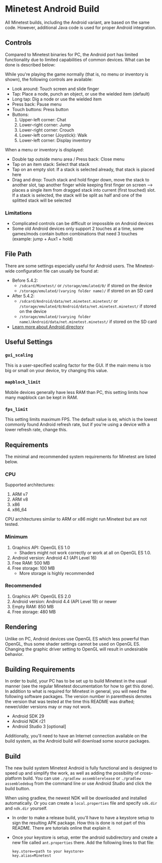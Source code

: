 # Minetest Android Build

All Minetest builds, including the Android variant, are based on the same code.
However, additional Java code is used for proper Android integration.

## Controls

Compared to Minetest binaries for PC, the Android port has limited functionality
due to limited capabilities of common devices. What can be done is described below:

While you're playing the game normally (that is, no menu or inventory is
shown), the following controls are available:

* Look around: Touch screen and slide finger
* Tap: Place a node, punch an object, or use the wielded item (default)
* Long tap: Dig a node or use the wielded item
* Press back: Pause menu
* Touch buttons: Press button
* Buttons:
    1. Upper-left corner: Chat
    2. Lower-right corner: Jump
    3. Lower-right corner: Crouch
    4. Lower-left corner (Joystick): Walk
    5. Lower-left corner: Display inventory

When a menu or inventory is displayed:
* Double tap outside menu area / Press back: Close menu
* Tap on an item stack: Select that stack
* Tap on an empty slot: If a stack is selected already, that stack is placed here
* Drag and drop: Touch stack and hold finger down, move the stack to another
  slot, tap another finger while keeping first finger on screen
  --> places a single item from dragged stack into current (first touched) slot. If a stack is selected, the stack will be split as half and one of the splitted stack will be selected

### Limitations

* Complicated controls can be difficult or impossible on Android devices
* Some old Android devices only support 2 touches at a time, some games/mods contain button combinations that need 3 touches (example: jump + Aux1 + hold)

## File Path

There are some settings especially useful for Android users. The Minetest-wide
configuration file can usually be found at:

* Before 5.4.2:
    * `/sdcard/Minetest/` or `/storage/emulated/0/` if stored on the device
    * `/storage/emulated/(varying folder name)/` if stored on an SD card
* After 5.4.2:
    * `/sdcard/Android/data/net.minetest.minetest/` or `/storage/emulated/0/Android/data/net.minetest.minetest/` if stored on the device
    * `/storage/emulated/(varying folder name)/Android/data/net.minetest.minetest/` if stored on the SD card
* [Learn more about Android directory](https://wiki.minetest.net/Accessing_Android_Data_Directory)

## Useful Settings

### `gui_scaling`

This is a user-specified scaling factor for the GUI. If the main menu is too big or small on your device, try changing
this value.

### `mapblock_limit`

Mobile devices generally have less RAM than PC, this setting limits how many mapblock can be kept in RAM.

### `fps_limit`

This setting limits maximum FPS. The default value is `60`, which is the lowest commonly found
Android refresh rate, but if you're using a device with a lower refresh rate, change this.

## Requirements

The minimal and recommended system requirements for Minetest are listed below.

### CPU

Supported architectures:
1. ARM v7
2. ARM v8
3. x86
4. x86_64

CPU architectures similar to ARM or x86 might run Minetest but are not tested.

### Minimum

1. Graphics API: OpenGL ES 1.0
    * Shaders might not work correctly or work at all on OpenGL ES 1.0.
2. Android version: Android 4.1 (API Level 16)
3. Free RAM: 500 MB
4. Free storage: 100 MB
    * More storage is highly recommended

### Recommended

1. Graphics API: OpenGL ES 2.0
2. Android version: Android 4.4 (API Level 19) or newer
3. Empty RAM: 850 MB
4. Free storage: 480 MB

## Rendering

Unlike on PC, Android devices use OpenGL ES which less powerful than OpenGL, thus
some shader settings cannot be used on OpenGL ES.
Changing the graphic driver setting to OpenGL will result in undesirable behavior.

## Building Requirements

In order to build, your PC has to be set up to build Minetest in the usual
manner (see the regular Minetest documentation for how to get this done).
In addition to what is required for Minetest in general, you will need the
following software packages. The version number in parenthesis denotes the
version that was tested at the time this README was drafted; newer/older
versions may or may not work.

* Android SDK 29
* Android NDK r21
* Android Studio 3 [optional]

Additionally, you'll need to have an Internet connection available on the
build system, as the Android build will download some source packages.

## Build

The new build system Minetest Android is fully functional and is designed to
speed up and simplify the work, as well as adding the possibility of
cross-platform build.
You can use `./gradlew assemblerelease` or `./gradlew assembledebug` from the
command line or use Android Studio and click the build button.

When using gradlew, the newest NDK will be downloaded and installed
automatically. Or you can create a `local.properties` file and specify
`sdk.dir` and `ndk.dir` yourself.

* In order to make a release build, you'll have to have a keystore setup to sign
  the resulting APK package. How this is done is not part of this README. There
  are tutorials online that explain it.

* Once your keystore is setup, enter the android subdirectory and create a new
  file called `ant.properties` there. Add the following lines to that file:

      key.store=<path to your keystore>
      key.alias=Minetest